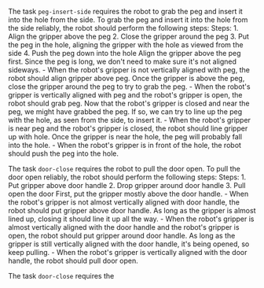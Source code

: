 
The task `peg-insert-side` requires the robot to grab the peg and insert it into the hole from the side.
To grab the peg and insert it into the hole from the side reliably, the robot should perform the following steps:
    Steps:  1. Align the gripper above the peg  2. Close the gripper around the peg  3. Put the peg in the hole, aligning the gripper with the hole as viewed from the side  4. Push the peg down into the hole
    Align the gripper above the peg first. Since the peg is long, we don't need to make sure it's not aligned sideways.
    - When the robot's gripper is not vertically aligned with peg, the robot should align gripper above peg.
    Once the gripper is above the peg, close the gripper around the peg to try to grab the peg.
    - When the robot's gripper is vertically aligned with peg and the robot's gripper is open, the robot should grab peg.
    Now that the robot's gripper is closed and near the peg, we might have grabbed the peg. If so, we can try to line up the peg with the hole, as seen from the side, to insert it.
    - When the robot's gripper is near peg and the robot's gripper is closed, the robot should line gripper up with hole.
    Once the gripper is near the hole, the peg will probably fall into the hole.
    - When the robot's gripper is in front of the hole, the robot should push the peg into the hole.

The task `door-close` requires the robot to pull the door open.
To pull the door open reliably, the robot should perform the following steps:
    Steps:  1. Put gripper above door handle  2. Drop gripper around door handle  3. Pull open the door
    First, put the gripper mostly above the door handle.
    - When the robot's gripper is not almost vertically aligned with door handle, the robot should put gripper above door handle.
    As long as the gripper is almost lined up, closing it should line it up all the way.
    - When the robot's gripper is almost vertically aligned with the door handle and the robot's gripper is open, the robot should put gripper around door handle.
    As long as the gripper is still vertically aligned with the door handle, it's being opened, so keep pulling.
    - When the robot's gripper is vertically aligned with the door handle, the robot should pull door open.

The task `door-close` requires the